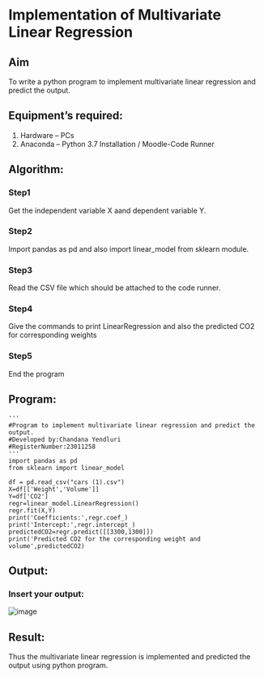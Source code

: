 # Implementation of Multivariate Linear Regression
## Aim
To write a python program to implement multivariate linear regression and predict the output.
## Equipment’s required:
1.	Hardware – PCs
2.	Anaconda – Python 3.7 Installation / Moodle-Code Runner
## Algorithm:
### Step1
Get the independent variable X aand dependent variable Y.
### Step2
Import pandas as pd and also import linear_model from sklearn module.
### Step3
Read the CSV file which should be attached to the code runner.
### Step4
Give the commands to print LinearRegression and also the predicted CO2 for corresponding weights
### Step5
End the program
## Program:
```
'''
#Program to implement multivariate linear regression and predict the output.
#Developed by:Chandana Yendluri
#RegisterNumber:23011258
'''
import pandas as pd
from sklearn import linear_model

df = pd.read_csv("cars (1).csv")
X=df[['Weight','Volume']]
Y=df['CO2']
regr=linear_model.LinearRegression()
regr.fit(X,Y)
print('Coefficients:',regr.coef_)
print('Intercept:',regr.intercept_)
predictedCO2=regr.predict([[3300,1300]])
print('Predicted CO2 for the corresponding weight and volume',predictedCO2)
```
## Output:
### Insert your output:
![image](https://github.com/AnnaLahari/Multivariate-Linear-Regression/assets/149365425/7b12136b-27f0-46b8-85f2-c28b5ce72c7f)
## Result:
Thus the multivariate linear regression is implemented and predicted the output using python program.
